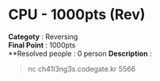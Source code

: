 CPU - 1000pts (Rev)
========================
**Categoty** : Reversing<br />
**Final Point** : 1000pts<br />
**Resolved people : 0 person
**Description** : 
> nc ch41l3ng3s.codegate.kr 5566